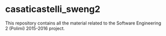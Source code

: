 # casaticastelli_sweng2
This repository contains all the material related to the Software Engineering 2 (Polimi) 2015-2016 project. 
